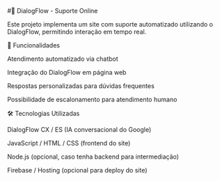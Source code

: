 #💬 DialogFlow - Suporte Online

Este projeto implementa um site com suporte automatizado utilizando o DialogFlow, permitindo interação em tempo real.
  
📌 Funcionalidades

Atendimento automatizado via chatbot

Integração do DialogFlow em página web

Respostas personalizadas para dúvidas frequentes

Possibilidade de escalonamento para atendimento humano

🛠️ Tecnologias Utilizadas

DialogFlow CX / ES (IA conversacional do Google)

JavaScript / HTML / CSS (frontend do site)

Node.js (opcional, caso tenha backend para intermediação)

Firebase / Hosting (opcional para deploy do site)
